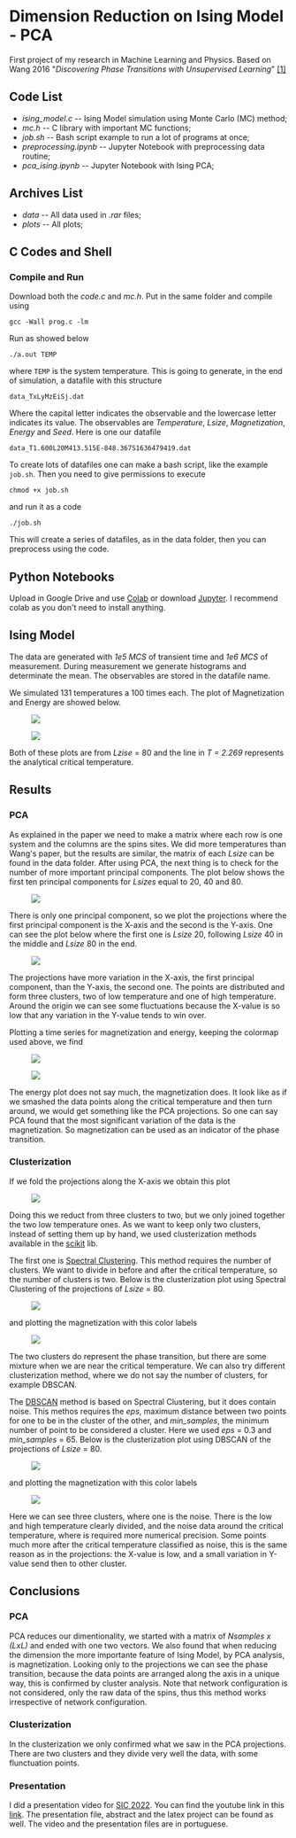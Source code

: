 # Dimension Reduction on Ising Model - PCA
First project of my research in Machine Learning and Physics. 
Based on Wang 2016 "*Discovering Phase Transitions with Unsupervised Learning*" [[1]](https://journals.aps.org/prb/abstract/10.1103/PhysRevB.94.195105)

## Code List
- *ising_model.c*           -- Ising Model simulation using Monte Carlo (MC) method;
- *mc.h*                    -- C library with important MC functions;
- *job.sh*                  -- Bash script example to run a lot of programs at once;          
- *preprocessing.ipynb*     -- Jupyter Notebook with preprocessing data routine;
- *pca_ising.ipynb*         -- Jupyter Notebook with Ising PCA;

## Archives List
- *data*                    -- All data used in *.rar* files;
- *plots*                   -- All plots;

## C Codes and Shell
### Compile and Run

Download both the *code.c* and *mc.h*.
Put in the same folder and compile using

  <code>gcc -Wall prog.c -lm</code>

Run as showed below

  <code>./a.out TEMP</code>

where ```TEMP``` is the system temperature.
This is going to generate, in the end of simulation, a datafile with this structure

  <code>data_TxLyMzEiSj.dat</code>

Where the capital letter indicates the observable and the lowercase letter indicates its value.
The observables are *Temperature*, *Lsize*, *Magnetization*, *Energy* and *Seed*.
Here is one our datafile

  <code>data_T1.600L20M413.515E-848.367S1636479419.dat</code>

To create lots of datafiles one can make a bash script, like the example ```job.sh```.
Then you need to give permissions to execute

  <code>chmod +x job.sh</code>

and run it as a code

  <code>./job.sh</code>

This will create a series of datafiles, as in the data folder, then you can preprocess using the code.

## Python Notebooks
Upload in Google Drive and use [Colab](https://colab.research.google.com/) or download [Jupyter](https://jupyter.org/).
I recommend colab as you don't need to install anything.

## Ising Model
The data are generated with *1e5 MCS* of transient time and *1e6 MCS* of measurement.
During measurement we generate histograms and determinate the mean.
The observables are stored in the datafile name.

We simulated 131 temperatures a 100 times each.
The plot of Magnetization and Energy are showed below.

<figure>
  <img src=https://github.com/pedhmendes/ising-dimension-reduction/blob/main/plots/ising_mag_L80.png>
</figure>
<figure>
  <img src=https://github.com/pedhmendes/ising-dimension-reduction/blob/main/plots/ising_ene_L80.png>
</figure>

Both of these plots are from *Lzise* = 80 and the line in *T = 2.269* represents the analytical critical temperature.


## Results
### PCA 
As explained in the paper we need to make a matrix where each row is one system and the columns are the spins sites.
We did more temperatures than Wang's paper, but the results are similar, the matrix of each *Lsize* can be found in the data folder.
After using PCA, the next thing is to check for the number of more important principal components.
The plot below shows the first ten principal components for *Lsizes* equal to 20, 40 and 80.

<figure>
  <img src=https://github.com/pedhmendes/ising-dimension-reduction/blob/main/plots/ising_pca_multi_evals.png>
</figure>

There is only one principal component, so we plot the projections where the first principal component is the X-axis and the second is the Y-axis.
One can see the plot below where the first one is *Lsize* 20, following *Lsize* 40 in the middle and *Lsize* 80 in the end.

<figure>
  <img src=https://github.com/pedhmendes/ising-dimension-reduction/blob/main/plots/ising_pca_components.png>
</figure>

The projections have more variation in the X-axis, the first principal component, than the Y-axis, the second one.
The points are distributed and form three clusters, two of low temperature and one of high temperature.
Around the origin we can see some fluctuations because the X-value is so low that any variation in the Y-value tends to win over.

Plotting a time series for magnetization and energy, keeping the colormap used above, we find

<figure>
  <img src=https://github.com/pedhmendes/ising-dimension-reduction/blob/main/plots/ising80_mag_pca_colors_L80.png>
</figure>
<figure>
  <img src=https://github.com/pedhmendes/ising-dimension-reduction/blob/main/plots/ising80_ene_pca_colors_L80.png>
</figure>

The energy plot does not say much, the magnetization does.
It look like as if we smashed the data points along the critical temperature and then turn around, we would get something like the PCA projections.
So one can say PCA found that the most significant variation of the data is the magnetization. 
So magnetization can be used as an indicator of the phase transition.

### Clusterization
If we fold the projections along the X-axis we obtain this plot

<figure>
  <img src=https://github.com/pedhmendes/ising-dimension-reduction/blob/main/plots/ising_pca_m_components.png>
</figure>

Doing this we reduct from three clusters to two, but we only joined together the two low temperature ones.
As we want to keep only two clusters, instead of setting them up by hand, we used clusterization methods available in the [scikit](https://scikit-learn.org/stable/modules/clustering.html) lib.

The first one is [Spectral Clustering](https://scikit-learn.org/stable/modules/clustering.html#spectral-clustering).
This method requires the number of clusters.
We want to divide in before and after the critical temperature, so the number of clusters is two.
Below is the clusterization plot using Spectral Clustering of the projections of *Lsize* = 80.

<figure>
  <img src=https://github.com/pedhmendes/ising-dimension-reduction/blob/main/plots/ising_clusters_sp_L80.png>
</figure>

and plotting the magnetization with this color labels

<figure>
  <img src=https://github.com/pedhmendes/ising-dimension-reduction/blob/main/plots/ising80_mag_sp_cluster_L80.png>
</figure>

The two clusters do represent the phase transition, but there are some mixture when we are near the critical temperature.
We can also try different clusterization method, where we do not say the number of clusters, for example DBSCAN.

The [DBSCAN](https://scikit-learn.org/stable/modules/clustering.html#dbscan) method is based on Spectral Clustering, but it does contain noise.
This methos requires the *eps*, maximum distance between two points for one to be in the cluster of the other, and *min_samples*, the minimum number of point to be considered a cluster.
Here we used *eps* = 0.3 and *min_samples* = 65.
Below is the clusterization plot using DBSCAN of the projections of *Lsize* = 80.

<figure>
  <img src=https://github.com/pedhmendes/ising-dimension-reduction/blob/main/plots/ising_clusters_db_L80.png>
</figure

and plotting the magnetization with this color labels

<figure>
  <img src=https://github.com/pedhmendes/ising-dimension-reduction/blob/main/plots/ising80_mag_db_cluster.png>
</figure>

Here we can see three clusters, where one is the noise.
There is the low and high temperature clearly divided, and the noise data around the critical temperature, where is required more numerical precision.
Some points much more after the critical temperature classified as noise, this is the same reason as in the projections: the X-value is low, and a small variation in Y-value send then to other cluster.

## Conclusions
### PCA
PCA reduces our dimentionality, we started with a matrix of *Nsamples x (LxL)* and ended with one two vectors.
We also found that when reducing the dimension the more importante feature of Ising Model, by PCA analysis, is magnetization.
Looking only to the projections we can see the phase transition, because the data points are arranged along the axis in a unique way, this is confirmed by cluster analysis.
Note that network configuration is not considered, only the raw data of the spins, thus this method works irrespective of network configuration.

### Clusterization
In the clusterization we only confirmed what we saw in the PCA projections.
There are two clusters and they divide very well the data, with some flunctuation points.

### Presentation
I did a presentation video for [SIC 2022](https://www.ufrgs.br/salaoufrgs/). You can find the youtube link in this [link](https://youtu.be/lRmz5UOas3s). The presentation file, abstract and the latex project can be found as well. The video and the presentation files are in portuguese.
